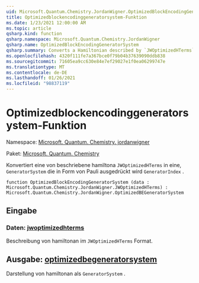 ```yaml
---
uid: Microsoft.Quantum.Chemistry.JordanWigner.OptimizedBlockEncodingGeneratorSystem
title: Optimizedblockencodinggeneratorsystem-Funktion
ms.date: 1/23/2021 12:00:00 AM
ms.topic: article
qsharp.kind: function
qsharp.namespace: Microsoft.Quantum.Chemistry.JordanWigner
qsharp.name: OptimizedBlockEncodingGeneratorSystem
qsharp.summary: Converts a Hamiltonian described by `JWOptimizedHTerms` to a `GeneratorSystem` expressed in terms of the Pauli `GeneratorIndex`.
ms.openlocfilehash: 4320f111fe7a367bce0f79b04b37639090ddb838
ms.sourcegitcommit: 71605ea9cc630e84e7ef29027e1f0ea06299747e
ms.translationtype: MT
ms.contentlocale: de-DE
ms.lasthandoff: 01/26/2021
ms.locfileid: "98837119"
---
```

# <a name="optimizedblockencodinggeneratorsystem-function"></a>Optimizedblockencodinggeneratorsystem-Funktion

Namespace: [Microsoft. Quantum. Chemistry. jordanwigner](xref:Microsoft.Quantum.Chemistry.JordanWigner)

Paket: [Microsoft. Quantum. Chemistry](https://nuget.org/packages/Microsoft.Quantum.Chemistry)


Konvertiert eine von beschriebene hamiltona `JWOptimizedHTerms` in eine, `GeneratorSystem` die in Form von Pauli ausgedrückt wird `GeneratorIndex` .

```qsharp
function OptimizedBlockEncodingGeneratorSystem (data : Microsoft.Quantum.Chemistry.JordanWigner.JWOptimizedHTerms) : Microsoft.Quantum.Chemistry.JordanWigner.OptimizedBEGeneratorSystem
```


## <a name="input"></a>Eingabe

### <a name="data--jwoptimizedhterms"></a>Daten: [jwoptimizedhterms](xref:Microsoft.Quantum.Chemistry.JordanWigner.JWOptimizedHTerms)

Beschreibung von hamiltonan im `JWOptimizedHTerms` Format.



## <a name="output--optimizedbegeneratorsystem"></a>Ausgabe: [optimizedbegeneratorsystem](xref:Microsoft.Quantum.Chemistry.JordanWigner.OptimizedBEGeneratorSystem)

Darstellung von hamiltonan als `GeneratorSystem` .